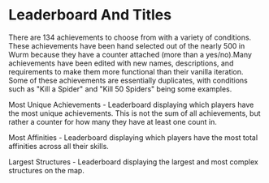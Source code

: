 # Leaderboard And Titles

There are 134 achievements to choose from with a variety of conditions. These achievements have been hand selected out of the nearly 500 in Wurm because they have a counter attached (more than a yes/no).Many achievements have been edited with new names, descriptions, and requirements to make them more functional than their vanilla iteration. Some of these achievements are essentially duplicates, with conditions such as "Kill a Spider" and "Kill 50 Spiders" being some examples.

Most Unique Achievements - Leaderboard displaying which players have the most unique achievements. This is not the sum of all achievements, but rather a counter for how many they have at least one count in.

Most Affinities - Leaderboard displaying which players have the most total affinities across all their skills.

Largest Structures - Leaderboard displaying the largest and most complex structures on the map.
